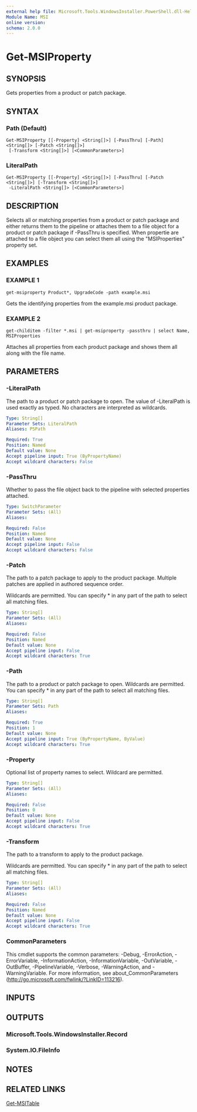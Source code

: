 ```yaml
---
external help file: Microsoft.Tools.WindowsInstaller.PowerShell.dll-Help.xml
Module Name: MSI
online version:
schema: 2.0.0
---
```


# Get-MSIProperty

## SYNOPSIS
Gets properties from a product or patch package.

## SYNTAX

### Path (Default)
```
Get-MSIProperty [[-Property] <String[]>] [-PassThru] [-Path] <String[]> [-Patch <String[]>]
 [-Transform <String[]>] [<CommonParameters>]
```

### LiteralPath
```
Get-MSIProperty [[-Property] <String[]>] [-PassThru] [-Patch <String[]>] [-Transform <String[]>]
 -LiteralPath <String[]> [<CommonParameters>]
```

## DESCRIPTION
Selects all or matching properties from a product or patch package and either returns them to the pipeline or attaches them to a file object for a product or patch package if -PassThru is specified.
When propertie are attached to a file object you can select them all using the "MSIProperties" property set.

## EXAMPLES

### EXAMPLE 1
```
get-msiproperty Product*, UpgradeCode -path example.msi
```

Gets the identifying properties from the example.msi product package.

### EXAMPLE 2
```
get-childitem -filter *.msi | get-msiproperty -passthru | select Name, MSIProperties
```

Attaches all properties from each product package and shows them all along with the file name.

## PARAMETERS

### -LiteralPath
The path to a product or patch package to open.
The value of -LiteralPath is used exactly as typed.
No characters are interpreted as wildcards.

```yaml
Type: String[]
Parameter Sets: LiteralPath
Aliases: PSPath

Required: True
Position: Named
Default value: None
Accept pipeline input: True (ByPropertyName)
Accept wildcard characters: False
```

### -PassThru
Whether to pass the file object back to the pipeline with selected properties attached.

```yaml
Type: SwitchParameter
Parameter Sets: (All)
Aliases:

Required: False
Position: Named
Default value: None
Accept pipeline input: False
Accept wildcard characters: False
```

### -Patch
The path to a patch package to apply to the product package.
Multiple patches are applied in authored sequence order.

Wildcards are permitted.
You can specify * in any part of the path to select all matching files.

```yaml
Type: String[]
Parameter Sets: (All)
Aliases:

Required: False
Position: Named
Default value: None
Accept pipeline input: False
Accept wildcard characters: True
```

### -Path
The path to a product or patch package to open.
Wildcards are permitted.
You can specify * in any part of the path to select all matching files.

```yaml
Type: String[]
Parameter Sets: Path
Aliases:

Required: True
Position: 1
Default value: None
Accept pipeline input: True (ByPropertyName, ByValue)
Accept wildcard characters: True
```

### -Property
Optional list of property names to select.
Wildcard are permitted.

```yaml
Type: String[]
Parameter Sets: (All)
Aliases:

Required: False
Position: 0
Default value: None
Accept pipeline input: False
Accept wildcard characters: True
```

### -Transform
The path to a transform to apply to the product package.

Wildcards are permitted.
You can specify * in any part of the path to select all matching files.

```yaml
Type: String[]
Parameter Sets: (All)
Aliases:

Required: False
Position: Named
Default value: None
Accept pipeline input: False
Accept wildcard characters: True
```

### CommonParameters
This cmdlet supports the common parameters: -Debug, -ErrorAction, -ErrorVariable, -InformationAction, -InformationVariable, -OutVariable, -OutBuffer, -PipelineVariable, -Verbose, -WarningAction, and -WarningVariable.
For more information, see about_CommonParameters (http://go.microsoft.com/fwlink/?LinkID=113216).

## INPUTS

## OUTPUTS

### Microsoft.Tools.WindowsInstaller.Record

### System.IO.FileInfo

## NOTES

## RELATED LINKS

[Get-MSITable](get-msitable)

